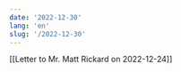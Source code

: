 ```yaml
---
date: '2022-12-30'
lang: 'en'
slug: '/2022-12-30'
---
```


[[Letter to Mr. Matt Rickard on 2022-12-24]]
